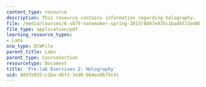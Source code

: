 ```yaml
---
content_type: resource
description: This resource contains information regarding holography.
file: /media/courses/6-s079-nanomaker-spring-2013/8897e935c1bad6f33ed0bb4ea9b7dc41_MIT6_S079S13_prelab02.pdf
file_type: application/pdf
learning_resource_types:
- Labs
ocw_type: OCWFile
parent_title: Labs
parent_type: CourseSection
resourcetype: Document
title: 'Pre-lab Exercises 2: Holography'
uid: 8897e935-c1ba-d6f3-3ed0-bb4ea9b7dc41
---
```

